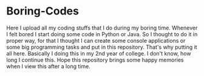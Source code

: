 # Boring-Codes
Here I upload all my coding stuffs that I do during my boring time. 
Whenever I felt bored I start doing some code in Python or Java. So I thought to do it in proper way, for that I thought I can create some console applications or some big programming tasks and put in this repository. That's why putting it all here.
Basically I doing this in my 2nd year of college. I don't know, how long I continue this. 
Hope this repository brings some happy memories when I view this after a long time.
